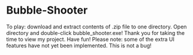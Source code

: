 # Bubble-Shooter

To play: download and extract contents of .zip file to one directory. Open directory and double-click bubble_shooter.exe!
Thank you for taking the time to view my project. Have fun!
Please note: some of the extra UI features have not yet been implemented. This is not a bug!
